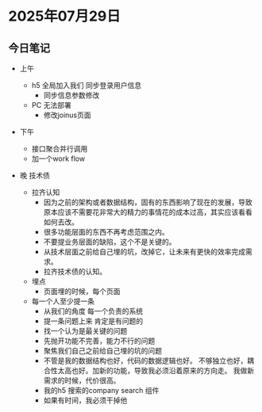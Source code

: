 # 2025年07月29日

## 今日笔记

- 上午
  - h5 全局加入我们 同步登录用户信息
    - 同步信息参数修改
  - PC 无法部署
    - 修改joinus页面
- 下午

  - 接口聚合并行调用
  - 加一个work flow

- 晚 技术债
  - 拉齐认知
    - 因为之前的架构或者数据结构，固有的东西影响了现在的发展，导致原本应该不需要花非常大的精力的事情花的成本过高，其实应该看看如何去改。
    - 很多功能层面的东西不再考虑范围之内。
    - 不要提业务层面的缺陷，这个不是关键的。
    - 从技术层面之前给自己埋的坑，改掉它，让未来有更快的效率完成需求。
    - 拉齐技术债的认知。
  - 埋点
    - 页面埋的时候，每个页面
  - 每一个人至少提一条
    - 从我们的角度 每一个负责的系统 
    - 提一条问题上来 肯定是有问题的
    - 找一个认为是最关键的问题
    - 先抛开功能不完善，能力不行的问题
    - 聚焦我们自己之前给自己埋的坑的问题
    - 不管是我的数据结构也好，代码的数据逻辑也好。 不够独立也好，耦合性太高也好。加新的功能，导致我必须沿着原来的方向走。 我做新需求的时候，代价很高。
    - 我的h5 搜索的company  search 组件
    - 如果有时间，我必须干掉他